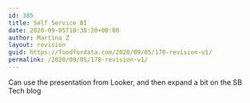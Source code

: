 ```yaml
---
id: 385
title: Self Service BI
date: 2020-09-05T10:38:20+00:00
author: Martina Z
layout: revision
guid: https://foodfordata.com/2020/09/05/178-revision-v1/
permalink: /2020/09/05/178-revision-v1/
---
```

Can use the presentation from Looker, and then expand a bit on the SB Tech blog